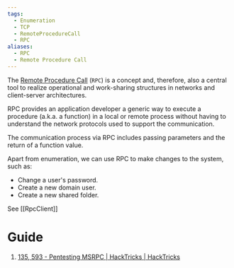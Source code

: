 ```yaml
---
tags:
  - Enumeration
  - TCP
  - RemoteProcedureCall
  - RPC
aliases:
  - RPC
  - Remote Procedure Call
---
```

The [Remote Procedure Call](https://www.geeksforgeeks.org/remote-procedure-call-rpc-in-operating-system/) (`RPC`) is a concept and, therefore, also a central tool to realize operational and work-sharing structures in networks and client-server architectures. 

RPC provides an application developer a generic way to execute a procedure (a.k.a. a function) in a local or remote process without having to understand the network protocols used to support the communication.

The communication process via RPC includes passing parameters and the return of a function value.

Apart from enumeration, we can use RPC to make changes to the system, such as:

- Change a user's password.
- Create a new domain user.
- Create a new shared folder.

See [[RpcClient]]
# Guide

1. [135, 593 - Pentesting MSRPC | HackTricks | HackTricks](https://book.hacktricks.xyz/network-services-pentesting/135-pentesting-msrpc)